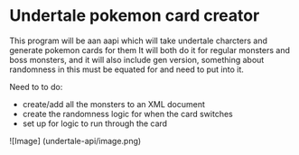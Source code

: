 # Undertale pokemon card creator

This program will be aan aapi which will take undertale charcters and generate pokemon cards for them It will both do it for regular monsters and boss monsters, and it will also include gen version,
something about randomness in this must be equated for and need to put into it.

Need to to do:

- create/add all the monsters to an XML document
- create the randomness logic for when the card switches
- set up for logic to run through the card

![Image] (undertale-api/image.png)
